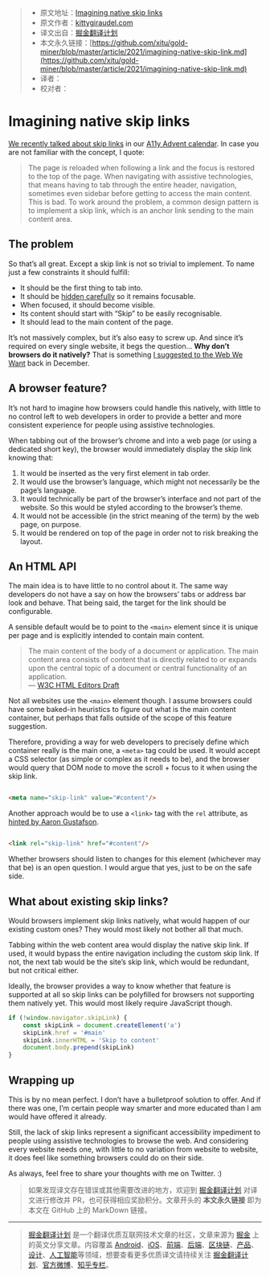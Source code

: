 > * 原文地址：[Imagining native skip links](https://kittygiraudel.com/2021/03/07/imagining-native-skip-links/)
> * 原文作者：[kittygiraudel.com](https://kittygiraudel.com/)
> * 译文出自：[掘金翻译计划](https://github.com/xitu/gold-miner)
> * 本文永久链接：[https://github.com/xitu/gold-miner/blob/master/article/2021/imagining-native-skip-link.md](https://github.com/xitu/gold-miner/blob/master/article/2021/imagining-native-skip-link.md)
> * 译者：
> * 校对者：

# Imagining native skip links

[We recently talked about skip links](https://kittygiraudel.com/2020/12/06/a11y-advent-skip-to-content/) in our [A11y Advent calendar](https://kittygiraudel.com/2020/12/01/a11y-advent-calendar/). In case you are not familiar with the concept, I quote:

> The page is reloaded when following a link and the focus is restored to the top of the page. When navigating with assistive technologies, that means having to tab through the entire header, navigation, sometimes even sidebar before getting to access the main content. This is bad. To work around the problem, a common design pattern is to implement a skip link, which is an anchor link sending to the main content area.

## The problem

So that’s all great. Except a skip link is not so trivial to implement. To name just a few constraints it should fulfill:

* It should be the first thing to tab into.
* It should be [hidden carefully](/2021/02/17/hiding-content-responsibly/) so it remains focusable.
* When focused, it should become visible.
* Its content should start with “Skip” to be easily recognisable.
* It should lead to the main content of the page.

It’s not massively complex, but it’s also easy to screw up. And since it’s required on every single website, it begs the question… **Why don’t browsers do it natively?** That is something [I suggested to the Web We Want](https://github.com/WebWeWant/webwewant.fyi/discussions/233) back in December.

## A browser feature?

It’s not hard to imagine how browsers could handle this natively, with little to no control left to web developers in order to provide a better and more consistent experience for people using assistive technologies.

When tabbing out of the browser’s chrome and into a web page (or using a dedicated short key), the browser would immediately display the skip link knowing that:

1. It would be inserted as the very first element in tab order.
2. It would use the browser’s language, which might not necessarily be the page’s language.
3. It would technically be part of the browser’s interface and not part of the website. So this would be styled according to the browser’s theme.
4. It would not be accessible (in the strict meaning of the term) by the web page, on purpose.
5. It would be rendered on top of the page in order not to risk breaking the layout.

## An HTML API

The main idea is to have little to no control about it. The same way developers do not have a say on how the browsers’ tabs or address bar look and behave. That being said, the target for the link should be configurable.

A sensible default would be to point to the `<main>` element since it is unique per page and is explicitly intended to contain main content.

> The main content of the body of a document or application. The main content area consists of content that is directly related to or expands upon the central topic of a document or central functionality of an application.  
> — [W3C HTML Editors Draft](https://html.spec.whatwg.org/multipage/grouping-content.html#the-main-element)

Not all websites use the `<main>` element though. I assume browsers could have some baked-in heuristics to figure out what is the main content container, but perhaps that falls outside of the scope of this feature suggestion.

Therefore, providing a way for web developers to precisely define which container really is the main one, a `<meta>` tag could be used. It would accept a CSS selector (as simple or complex as it needs to be), and the browser would query that DOM node to move the scroll + focus to it when using the skip link.

```html

<meta name="skip-link" value="#content"/>
```

Another approach would be to use a `<link>` tag with the `rel` attribute, as [hinted by Aaron Gustafson](https://github.com/WebWeWant/webwewant.fyi/discussions/233#discussioncomment-146471).

```html

<link rel="skip-link" href="#content"/>
```

Whether browsers should listen to changes for this element (whichever may that be) is an open question. I would argue that yes, just to be on the safe side.

## What about existing skip links?

Would browsers implement skip links natively, what would happen of our existing custom ones? They would most likely not bother all that much.

Tabbing within the web content area would display the native skip link. If used, it would bypass the entire navigation including the custom skip link. If not, the next tab would be the site’s skip link, which would be redundant, but not critical either.

Ideally, the browser provides a way to know whether that feature is supported at all so skip links can be polyfilled for browsers not supporting them natively yet. This would most likely require JavaScript though.

```js
if (!window.navigator.skipLink) {
    const skipLink = document.createElement('a')
    skipLink.href = '#main'
    skipLink.innerHTML = 'Skip to content'
    document.body.prepend(skipLink)
}
```

## Wrapping up

This is by no mean perfect. I don’t have a bulletproof solution to offer. And if there was one, I’m certain people way smarter and more educated than I am would have offered it already.

Still, the lack of skip links represent a significant accessibility impediment to people using assistive technologies to browse the web. And considering every website needs one, with little to no variation from website to website, it does feel like something browsers could do on their side.

As always, feel free to share your thoughts with me on Twitter. :)

> 如果发现译文存在错误或其他需要改进的地方，欢迎到 [掘金翻译计划](https://github.com/xitu/gold-miner) 对译文进行修改并 PR，也可获得相应奖励积分。文章开头的 **本文永久链接** 即为本文在 GitHub 上的 MarkDown 链接。

---

> [掘金翻译计划](https://github.com/xitu/gold-miner) 是一个翻译优质互联网技术文章的社区，文章来源为 [掘金](https://juejin.im) 上的英文分享文章。内容覆盖 [Android](https://github.com/xitu/gold-miner#android)、[iOS](https://github.com/xitu/gold-miner#ios)、[前端](https://github.com/xitu/gold-miner#前端)、[后端](https://github.com/xitu/gold-miner#后端)、[区块链](https://github.com/xitu/gold-miner#区块链)、[产品](https://github.com/xitu/gold-miner#产品)、[设计](https://github.com/xitu/gold-miner#设计)、[人工智能](https://github.com/xitu/gold-miner#人工智能)等领域，想要查看更多优质译文请持续关注 [掘金翻译计划](https://github.com/xitu/gold-miner)、[官方微博](http://weibo.com/juejinfanyi)、[知乎专栏](https://zhuanlan.zhihu.com/juejinfanyi)。
